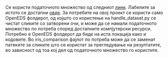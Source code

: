 Се користи податочното множество од следниот [линк](https://www.kaggle.com/datasets/soumicksarker/openeds-dataset/data). Лабелите за истото се достапни [овде](https://www.kaggle.com/datasets/yakeworld126/openeds/data).
За потребите на овој проект се користи само OpenEDS фолдерот, од којшто со користење на handle_dataset.py се чистат сликите со затворени очи, и може да се намали податочното множество по потреба
според достапните компјутерски ресурси. Потребно е OpenEDS фолдерот да биде на иста локација како и кодовите. Во iris_comparison фајлот по потреба може да се заменат патеките за сликите што се користат
за прегледување на резултатите, во зависност од тоа кој дел од податочното множество го користите.
